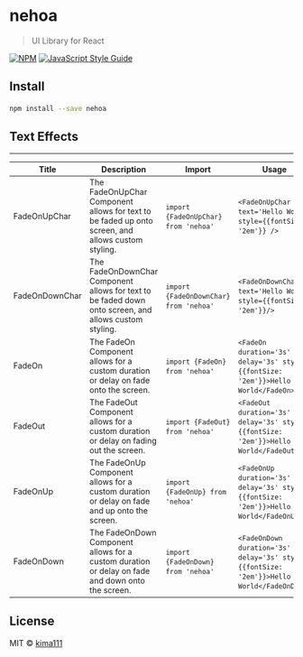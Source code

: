 # nehoa

> UI Library for React

[![NPM](https://img.shields.io/npm/v/nehoa.svg)](https://www.npmjs.com/package/nehoa) [![JavaScript Style Guide](https://img.shields.io/badge/code_style-standard-brightgreen.svg)](https://standardjs.com)

## Install

```bash
npm install --save nehoa
```

## Text Effects
<hr/>

| Title | Description | Import | Usage | Example |
|-------------|-------------|--------|-------|---------|
|FadeOnUpChar|The FadeOnUpChar Component allows for text to be faded up onto screen, and allows custom styling.|`import {FadeOnUpChar} from 'nehoa'`|`<FadeOnUpChar text='Hello World' style={{fontSize: '2em'}} />`|<img src='./images/FadeOnUpChar.gif' width='500px'/>|
|FadeOnDownChar|The FadeOnDownChar Component allows for text to be faded down onto screen, and allows custom styling. |`import {FadeOnDownChar} from 'nehoa'`|`<FadeOnDownChar text='Hello World' style={{fontSize: '2em'}}/>`|![image info](./images/FadeOnDownChar.gif)|
|FadeOn|The FadeOn Component allows for a custom duration or delay on fade onto the screen.|`import {FadeOn} from 'nehoa'`|`<FadeOn duration='3s' delay='3s' style={{fontSize: '2em'}}>Hello World</FadeOn>`|![image info](./images/FadeOn.gif)|
|FadeOut|The FadeOut Component allows for a custom duration or delay on fading out the screen.|`import {FadeOut} from 'nehoa'`|`<FadeOut duration='3s' delay='3s' style={{fontSize: '2em'}}>Hello World</FadeOut>`|![image info](./images/FadeOut.gif)|
|FadeOnUp|The FadeOnUp Component allows for a custom duration or delay on fade and up onto the screen.|`import {FadeOnUp} from 'nehoa'`|`<FadeOnUp duration='3s' delay='3s' style={{fontSize: '2em'}}>Hello World</FadeOnUp>`|![image info](./images/FadeOnUp.gif)|
|FadeOnDown|The FadeOnDown Component allows for a custom duration or delay on fade and down onto the screen.|`import {FadeOnDown} from 'nehoa'`|`<FadeOnDown duration='3s' delay='3s' style={{fontSize: '2em'}}>Hello World</FadeOnDown>`|![image info](./images/FadeOnDown.gif)|


## License

MIT © [kima111](https://github.com/kima111)
